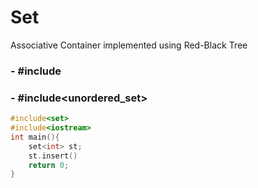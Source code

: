 # Set
Associative Container implemented using Red-Black Tree
### - **#include<set>**
### - **#include<unordered_set>**

```cpp
#include<set>
#include<iostream>
int main(){
    set<int> st;
    st.insert()
    return 0;
}
```